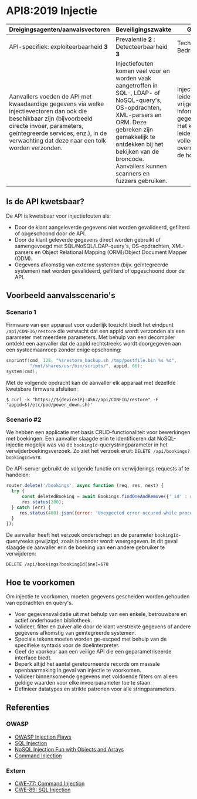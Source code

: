 API8:2019 Injectie
===================

| Dreigingsagenten/aanvalsvectoren | Beveiligingszwakte | Gevolgen |
| - | - | - |
| API-specifiek: exploiteerbaarheid **3** | Prevalentie **2** : Detecteerbaarheid **3** | Technisch **3** : Bedrijfsspecifiek |
| Aanvallers voeden de API met kwaadaardige gegevens via welke injectievectoren dan ook die beschikbaar zijn (bijvoorbeeld directe invoer, parameters, geïntegreerde services, enz.), in de verwachting dat deze naar een tolk worden verzonden. | Injectiefouten komen veel voor en worden vaak aangetroffen in SQL-, LDAP- of NoSQL-query's, OS-opdrachten, XML-parsers en ORM. Deze gebreken zijn gemakkelijk te ontdekken bij het bekijken van de broncode. Aanvallers kunnen scanners en fuzzers gebruiken. | Injectie kan leiden tot het vrijgeven van informatie en gegevensverlies. Het kan ook leiden tot DoS of volledige overname van de host. |

## Is de API kwetsbaar?

De API is kwetsbaar voor injectiefouten als:

* Door de klant aangeleverde gegevens niet worden gevalideerd, gefilterd of
  opgeschoond door de API.
* Door de klant geleverde gegevens direct worden gebruikt of samengevoegd met
  SQL/NoSQL/LDAP-query's, OS-opdrachten, XML-parsers en Object Relational Mapping
  (ORM)/Object Document Mapper (ODM).
* Gegevens afkomstig van externe systemen (bijv. geïntegreerde systemen)
  niet worden gevalideerd, gefilterd of opgeschoond door de API.

## Voorbeeld aanvalsscenario's

### Scenario 1

Firmware van een apparaat voor ouderlijk toezicht biedt het eindpunt
`/api/CONFIG/restore` die verwacht dat een appId wordt verzonden als een
parameter met meerdere parameters. Met behulp van een decompiler ontdekt een
aanvaller dat de appId rechtstreeks wordt doorgegeven aan een systeemaanroep
zonder enige opschoning:

```c
snprintf(cmd, 128, "%srestore_backup.sh /tmp/postfile.bin %s %d",
         "/mnt/shares/usr/bin/scripts/", appid, 66);
system(cmd);
```

Met de volgende opdracht kan de aanvaller elk apparaat met dezelfde kwetsbare
firmware afsluiten:

```
$ curl -k "https://${deviceIP}:4567/api/CONFIG/restore" -F 'appid=$(/etc/pod/power_down.sh)'
```

### Scenario #2

We hebben een applicatie met basis CRUD-functionaliteit voor bewerkingen met
boekingen. Een aanvaller slaagde erin te identificeren dat NoSQL-injectie
mogelijk was via de `bookingId`-querystringparameter in het
verwijderboekingsverzoek. Zo ziet het verzoek eruit: `DELETE /api/bookings?bookingId=678`.

De API-server gebruikt de volgende functie om verwijderings requests af te
handelen:

```javascript
router.delete('/bookings', async function (req, res, next) {
  try {
      const deletedBooking = await Bookings.findOneAndRemove({'_id' : req.query.bookingId});
      res.status(200);
  } catch (err) {
     res.status(400).json({error: 'Unexpected error occured while processing a request'});
  }
});
```

De aanvaller heeft het verzoek onderschept en de parameter `bookingId`-queryreeks
gewijzigd, zoals hieronder wordt weergegeven. In dit geval slaagde de aanvaller
erin de boeking van een andere gebruiker te verwijderen:

```
DELETE /api/bookings?bookingId[$ne]=678
```

## Hoe te voorkomen

Om injectie te voorkomen, moeten gegevens gescheiden worden gehouden van
opdrachten en query's.

* Voer gegevensvalidatie uit met behulp van een enkele, betrouwbare en actief
  onderhouden bibliotheek.
* Valideer, filter en zuiver alle door de klant verstrekte gegevens of andere
  gegevens afkomstig van geïntegreerde systemen.
* Speciale tekens moeten worden ge-escped met behulp van de specifieke syntaxis
  voor de doelinterpreter.
* Geef de voorkeur aan een veilige API die een geparametriseerde interface biedt.
* Beperk altijd het aantal geretourneerde records om massale openbaarmaking in
  geval van injectie te voorkomen.
* Valideer binnenkomende gegevens met voldoende filters om alleen geldige waarden
  voor elke invoerparameter toe te staan.
* Definieer datatypes en strikte patronen voor alle stringparameters.

## Referenties

### OWASP

* [OWASP Injection Flaws][1]
* [SQL Injection][2]
* [NoSQL Injection Fun with Objects and Arrays][3]
* [Command Injection][4]

### Extern

* [CWE-77: Command Injection][5]
* [CWE-89: SQL Injection][6]

[1]: https://www.owasp.org/index.php/Injection_Flaws
[2]: https://www.owasp.org/index.php/SQL_Injection
[3]: https://www.owasp.org/images/e/ed/GOD16-NOSQL.pdf
[4]: https://www.owasp.org/index.php/Command_Injection
[5]: https://cwe.mitre.org/data/definitions/77.html
[6]: https://cwe.mitre.org/data/definitions/89.html
